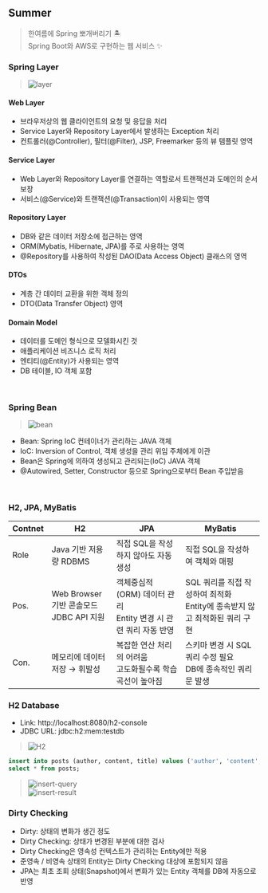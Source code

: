 ## Summer
> 한여름에 Spring 뽀개버리기 🏝  
> Spring Boot와 AWS로 구현하는 웹 서비스 ✨  

### Spring Layer
> ![layer](https://user-images.githubusercontent.com/20378368/128653677-2b58b2e6-e170-49dd-856b-a0ef417e0f40.png)
#### Web Layer
- 브라우저상의 웹 클라이언트의 요청 및 응답을 처리
- Service Layer와 Repository Layer에서 발생하는 Exception 처리
- 컨트롤러(@Controller), 필터(@Filter), JSP, Freemarker 등의 뷰 템플릿 영역
#### Service Layer
- Web Layer와 Repository Layer를 연결하는 역할로서 트랜잭션과 도메인의 순서 보장
- 서비스(@Service)와 트랜잭션(@Transaction)이 사용되는 영역
#### Repository Layer
- DB와 같은 데이터 저장소에 접근하는 영역
- ORM(Mybatis, Hibernate, JPA)를 주로 사용하는 영역
- @Repository를 사용하여 작성된 DAO(Data Access Object) 클래스의 영역
#### DTOs
- 계층 간 데이터 교환을 위한 객체 정의
- DTO(Data Transfer Object) 영역
#### Domain Model
- 데이터를 도메인 형식으로 모델화시킨 것
- 애플리케이션 비즈니스 로직 처리
- 엔티티(@Entity)가 사용되는 영역
- DB 테이블, IO 객체 포함
<br/>

### Spring Bean
> ![bean](https://user-images.githubusercontent.com/20378368/128664936-db8822bc-4539-4136-8b57-baef94134004.png)
- Bean: Spring IoC 컨테이너가 관리하는 JAVA 객체
- IoC: Inversion of Control, 객체 생성을 관리 위임 주체에게 이관
- Bean은 Spring에 의하여 생성되고 관리되는(IoC) JAVA 객체
- @Autowired, Setter, Constructor 등으로 Spring으로부터 Bean 주입받음
<br/>

### H2, JPA, MyBatis
| Contnet | H2 | JPA | MyBatis |
| --- | --- | --- | --- |
| Role | Java 기반 저용량 RDBMS | 직접 SQL을 작성하지 않아도 자동 생성 | 직접 SQL을 작성하여 객체와 매핑 |
| Pos. | Web Browser 기반 콘솔모드</br> JDBC API 지원 | 객체중심적(ORM) 데이터 관리</br> Entity 변경 시 관련 쿼리 자동 반영 | SQL 쿼리를 직접 작성하여 최적화</br> Entity에 종속받지 않고 최적화된 쿼리 구현 |
| Con. | 메모리에 데이터 저장 → 휘발성 | 복잡한 연산 처리의 어려움</br> 고도화될수록 학습 곡선이 높아짐 | 스키마 변경 시 SQL 쿼리 수정 필요</br> DB에 종속적인 쿼리문 발생 |

### H2 Database
- Link: http://localhost:8080/h2-console  
- JDBC URL: jdbc:h2:mem:testdb
> ![H2](https://user-images.githubusercontent.com/20378368/128664766-9efe5f0a-dffd-4b7d-a243-1916bcf63446.png)
```sql
insert into posts (author, content, title) values ('author', 'content', 'title');
select * from posts;
```
> ![insert-query](https://user-images.githubusercontent.com/20378368/128666004-485d8523-515c-408e-8b69-88f50d855577.png)  
> ![insert-result](https://user-images.githubusercontent.com/20378368/128665276-2a756081-49b1-4ece-9547-11e6702b201c.png)

### Dirty Checking
- Dirty: 상태의 변화가 생긴 정도
- Dirty Checking: 상태가 변경된 부분에 대한 검사
- Dirty Checking은 영속성 컨텍스트가 관리하는 Entity에만 적용
- 준영속 / 비영속 상태의 Entity는 Dirty Checking 대상에 포함되지 않음
- JPA는 최초 조회 상태(Snapshot)에서 변화가 있는 Entity 객체를 DB에 자동으로 반영
